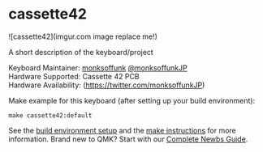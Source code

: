 # cassette42

![cassette42](imgur.com image replace me!)

A short description of the keyboard/project

Keyboard Maintainer: [monksoffunk](https://github.com/monksoffunk)  [@monksoffunkJP](https://twitter.com/monksoffunkJP)   
Hardware Supported: Cassette 42 PCB  
Hardware Availability: (https://twitter.com/monksoffunkJP)

Make example for this keyboard (after setting up your build environment):

    make cassette42:default

See the [build environment setup](https://docs.qmk.fm/#/getting_started_build_tools) and the [make instructions](https://docs.qmk.fm/#/getting_started_make_guide) for more information. Brand new to QMK? Start with our [Complete Newbs Guide](https://docs.qmk.fm/#/newbs).
